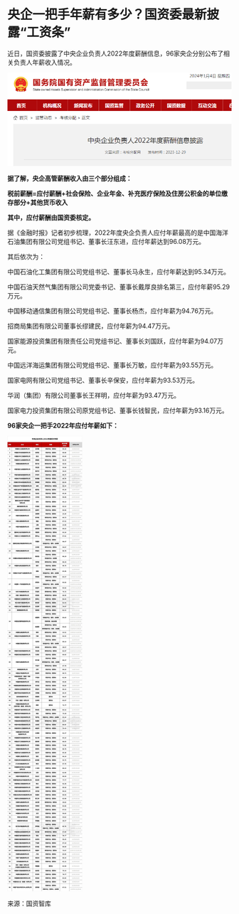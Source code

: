 # 央企一把手年薪有多少？国资委最新披露“工资条”

近日，国资委披露了中央企业负责人2022年度薪酬信息，96家央企分别公布了相关负责人年薪收入情况。

![94ad61a22953d43e72fb6087c90b89c7.jpg](https://raw.githubusercontent.com/qqhsx/qqnews_image/main/2024/01/04/央企一把手年薪有多少？国资委最新披露“工资条”/94ad61a22953d43e72fb6087c90b89c7.jpg)

**据了解，央企高管薪酬收入由三个部分组成：**

**税前薪酬=应付薪酬+社会保险、企业年金、补充医疗保险及住房公积金的单位缴存部分+其他货币收入**

**其中，应付薪酬由国资委核定。**

据《金融时报》记者初步梳理，2022年度央企负责人应付年薪最高的是中国海洋石油集团有限公司党组书记、董事长汪东进，应付年薪达到96.08万元。

其后依次为：

中国石油化工集团有限公司党组书记、董事长马永生，应付年薪达到95.34万元。

中国石油天然气集团有限公司党委书记、董事长戴厚良排名第三，应付年薪95.29万元。

中国移动通信集团有限公司党组书记、董事长杨杰，应付年薪为94.76万元。

招商局集团有限公司董事长缪建民，应付年薪为94.47万元。

国家能源投资集团有限责任公司党组书记、董事长刘国跃，应付年薪为94.07万元。

中国远洋海运集团有限公司党组书记、董事长万敏，应付年薪为93.55万元。

国家电网有限公司党组书记、董事长辛保安，应付年薪为93.53万元。

华润（集团）有限公司董事长王祥明，应付年薪为93.47万元。

国家电力投资集团有限公司原党组书记、董事长钱智民，应付年薪为93.16万元。

**96家央企一把手2022年应付年薪如下：**

![43b0c8fdcbe61cad845cdd9010e54526.jpg](https://raw.githubusercontent.com/qqhsx/qqnews_image/main/2024/01/04/央企一把手年薪有多少？国资委最新披露“工资条”/43b0c8fdcbe61cad845cdd9010e54526.jpg)

来源：国资智库

